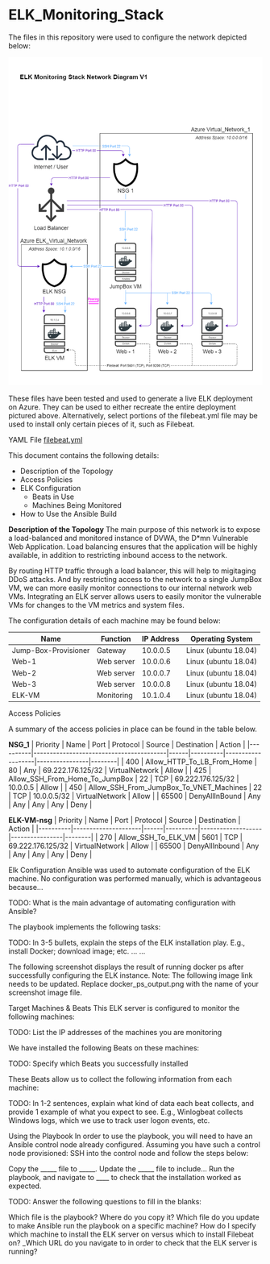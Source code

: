 # ELK_Monitoring_Stack

The files in this repository were used to configure the network depicted below:

![Network Diagram](https://github.com/ljponche/ELK_Monitoring_Stack/blob/master/Images/ELK_Monitoring_Stack_Network_Diagram.png)

These files have been tested and used to generate a live ELK deployment on Azure. They can be used to either recreate the entire deployment pictured above. Alternatively, select portions of the filebeat.yml file may be used to install only certain pieces of it, such as Filebeat.

YAML File
[filebeat.yml](https://github.com/ljponche/ELK_Monitoring_Stack/blob/master/YAML_files/filebeat.yml)

This document contains the following details:

* Description of the Topology
* Access Policies
* ELK Configuration
  * Beats in Use
  * Machines Being Monitored
* How to Use the Ansible Build


**Description of the Topology**
The main purpose of this network is to expose a load-balanced and monitored instance of DVWA, the D*mn Vulnerable Web Application.
Load balancing ensures that the application will be highly available, in addition to restricting inbound access to the network.

By routing HTTP traffic through a load balancer, this will help to migitaging DDoS attacks. And by restricting access to the network to a single JumpBox VM, we can more easily monitor connections to our internal network web VMs.  Integrating an ELK server allows users to easily monitor the vulnerable VMs for changes to the VM metrics and system files.

The configuration details of each machine may be found below:

| Name                 | Function     | IP Address | Operating System     |
|----------------------|--------------|------------|----------------------|
| Jump-Box-Provisioner | Gateway      | 10.0.0.5   | Linux (ubuntu 18.04) |
| Web-1                | Web server   | 10.0.0.6   | Linux (ubuntu 18.04) |
| Web-2                | Web server   | 10.0.0.7   | Linux (ubuntu 18.04) |
| Web-3                | Web server   | 10.0.0.8   | Linux (ubuntu 18.04) |
| ELK-VM               | Monitoring   | 10.1.0.4   | Linux (ubuntu 18.04) |


Access Policies

A summary of the access policies in place can be found in the table below.

**NSG_1**
| Priority | Name                                    | Port | Protocol | Source            | Destination    | Action |
|----------|-----------------------------------------|------|----------|-------------------|----------------|--------|
| 400      | Allow_HTTP_To_LB_From_Home              | 80   | Any      | 69.222.176.125/32 | VirtualNetwork | Allow  |
| 425      | Allow_SSH_From_Home_To_JumpBox          | 22   | TCP      | 69.222.176.125/32 | 10.0.0.5       | Allow  |
| 450      | Allow_SSH_From_JumpBox_To_VNET_Machines | 22   | TCP      | 10.0.0.5/32       | VirtualNetwork | Allow  |
| 65500    | DenyAllInBound                          | Any  | Any      | Any               | Any            | Deny   |

**ELK-VM-nsg**
| Priority | Name                | Port | Protocol | Source            | Destination    | Action |
|----------|---------------------|------|----------|-------------------|----------------|--------|
| 270      | Allow_SSH_To_ELK_VM | 5601 | TCP      | 69.222.176.125/32 | VirtualNetwork | Allow  |
| 65500    | DenyAllInbound      | Any  | Any      | Any               | Any            | Deny   |


Elk Configuration
Ansible was used to automate configuration of the ELK machine. No configuration was performed manually, which is advantageous because...

TODO: What is the main advantage of automating configuration with Ansible?

The playbook implements the following tasks:

TODO: In 3-5 bullets, explain the steps of the ELK installation play. E.g., install Docker; download image; etc.
...
...

The following screenshot displays the result of running docker ps after successfully configuring the ELK instance.
Note: The following image link needs to be updated. Replace docker_ps_output.png with the name of your screenshot image file.


Target Machines & Beats
This ELK server is configured to monitor the following machines:

TODO: List the IP addresses of the machines you are monitoring

We have installed the following Beats on these machines:

TODO: Specify which Beats you successfully installed

These Beats allow us to collect the following information from each machine:

TODO: In 1-2 sentences, explain what kind of data each beat collects, and provide 1 example of what you expect to see. E.g., Winlogbeat collects Windows logs, which we use to track user logon events, etc.


Using the Playbook
In order to use the playbook, you will need to have an Ansible control node already configured. Assuming you have such a control node provisioned:
SSH into the control node and follow the steps below:

Copy the _____ file to _____.
Update the _____ file to include...
Run the playbook, and navigate to ____ to check that the installation worked as expected.

TODO: Answer the following questions to fill in the blanks:

Which file is the playbook? Where do you copy it?
Which file do you update to make Ansible run the playbook on a specific machine? How do I specify which machine to install the ELK server on versus which to install Filebeat on?
_Which URL do you navigate to in order to check that the ELK server is running?
